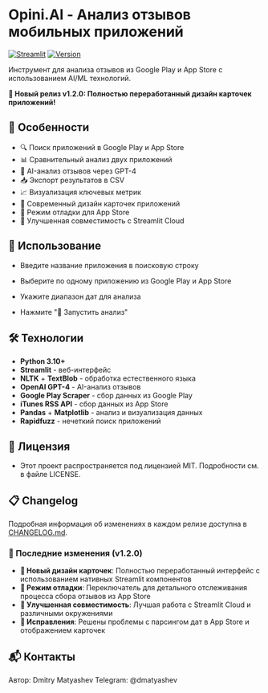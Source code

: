 # Opini.AI - Анализ отзывов мобильных приложений

[![Streamlit](https://static.streamlit.io/badges/streamlit_badge_black_white.svg)](https://app-reviews-analyze.streamlit.app/)
[![Version](https://img.shields.io/badge/version-1.2.0-blue.svg)](https://github.com/MatyashevD/app-reviews-analyzer/releases/tag/v1.2.0)

Инструмент для анализа отзывов из Google Play и App Store с использованием AI/ML технологий.

**🎉 Новый релиз v1.2.0: Полностью переработанный дизайн карточек приложений!**

## 🚀 Особенности

- 🔍 Поиск приложений в Google Play и App Store
- 📊 Сравнительный анализ двух приложений
- 🤖 AI-анализ отзывов через GPT-4
- 📥 Экспорт результатов в CSV
- 📈 Визуализация ключевых метрик
- 🎨 Современный дизайн карточек приложений
- 🐛 Режим отладки для App Store
- 📱 Улучшенная совместимость с Streamlit Cloud

## 🚀 Использование

- Введите название приложения в поисковую строку

- Выберите по одному приложению из Google Play и App Store

- Укажите диапазон дат для анализа

- Нажмите "🚀 Запустить анализ"

## 🛠 Технологии

- **Python 3.10+**
- **Streamlit** - веб-интерфейс
- **NLTK** + **TextBlob** - обработка естественного языка
- **OpenAI GPT-4** - AI-анализ отзывов
- **Google Play Scraper** - сбор данных из Google Play
- **iTunes RSS API** - сбор данных из App Store
- **Pandas** + **Matplotlib** - анализ и визуализация данных
- **Rapidfuzz** - нечеткий поиск приложений

## 📄 Лицензия
- Этот проект распространяется под лицензией MIT. Подробности см. в файле LICENSE.

## 📋 Changelog

Подробная информация об изменениях в каждом релизе доступна в [CHANGELOG.md](CHANGELOG.md).

### 🎉 Последние изменения (v1.2.0)

- **🎨 Новый дизайн карточек**: Полностью переработанный интерфейс с использованием нативных Streamlit компонентов
- **🐛 Режим отладки**: Переключатель для детального отслеживания процесса сбора отзывов из App Store
- **📱 Улучшенная совместимость**: Лучшая работа с Streamlit Cloud и различными окружениями
- **🔧 Исправления**: Решены проблемы с парсингом дат в App Store и отображением карточек

## 📬 Контакты
Автор: Dmitry Matyashev
Telegram: @dmatyashev
